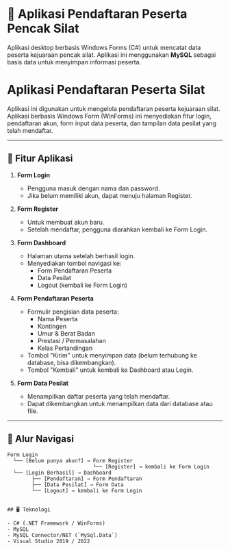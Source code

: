 # 🥋 Aplikasi Pendaftaran Peserta Pencak Silat

Aplikasi desktop berbasis Windows Forms (C#) untuk mencatat data peserta kejuaraan pencak silat. Aplikasi ini menggunakan **MySQL** sebagai basis data untuk menyimpan informasi peserta.


# Aplikasi Pendaftaran Peserta Silat

Aplikasi ini digunakan untuk mengelola pendaftaran peserta kejuaraan silat. Aplikasi berbasis Windows Form (WinForms) ini menyediakan fitur login, pendaftaran akun, form input data peserta, dan tampilan data pesilat yang telah mendaftar.

---

## 🚀 Fitur Aplikasi

1. **Form Login**
   - Pengguna masuk dengan nama dan password.
   - Jika belum memiliki akun, dapat menuju halaman Register.

2. **Form Register**
   - Untuk membuat akun baru.
   - Setelah mendaftar, pengguna diarahkan kembali ke Form Login.

3. **Form Dashboard**
   - Halaman utama setelah berhasil login.
   - Menyediakan tombol navigasi ke:
     - Form Pendaftaran Peserta
     - Data Pesilat
     - Logout (kembali ke Form Login)

4. **Form Pendaftaran Peserta**
   - Formulir pengisian data peserta:
     - Nama Peserta
     - Kontingen
     - Umur & Berat Badan
     - Prestasi / Permasalahan
     - Kelas Pertandingan
   - Tombol "Kirim" untuk menyimpan data (belum terhubung ke database, bisa dikembangkan).
   - Tombol "Kembali" untuk kembali ke Dashboard atau Login.

5. **Form Data Pesilat**
   - Menampilkan daftar peserta yang telah mendaftar.
   - Dapat dikembangkan untuk menampilkan data dari database atau file.

---

## 🧭 Alur Navigasi

```text
Form Login 
  └── [Belum punya akun?] → Form Register 
                            └── [Register] → kembali ke Form Login
  └── [Login Berhasil] → Dashboard
        ├── [Pendaftaran] → Form Pendaftaran
        ├── [Data Pesilat] → Form Data
        └── [Logout] → kembali ke Form Login


## 🖥 Teknologi

- C# (.NET Framework / WinForms)
- MySQL
- MySQL Connector/NET (`MySql.Data`)
- Visual Studio 2019 / 2022



